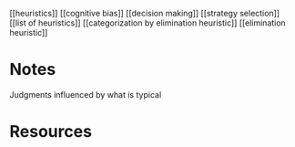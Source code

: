 [[heuristics]]
[[cognitive bias]]
[[decision making]]
[[strategy selection]]
[[list of heuristics]]
[[categorization by elimination heuristic]]
[[elimination heuristic]]

# Notes
Judgments influenced by what is typical

# Resources
